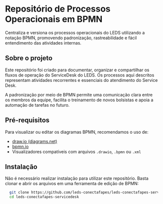 # Repositório de Processos Operacionais em BPMN

Centraliza e versiona os processos operacionais do LEDS utilizando a notação BPMN, promovendo padronização, rastreabilidade e fácil entendimento das atividades internas.

## Sobre o projeto
Este repositório foi criado para documentar, organizar e compartilhar os fluxos de operação do ServiceDesk do LEDS. Os processos aqui descritos representam atividades recorrentes e essenciais do atendimento do Service Desk.

A padronização por meio de BPMN permite uma comunicação clara entre os membros da equipe, facilita o treinamento de novos bolsistas e apoia a automação de tarefas no futuro.

## Pré-requisitos
Para visualizar ou editar os diagramas BPMN, recomendamos o uso de:

- [draw.io (diagrams.net)](https://draw.io/)
- [bpmn.io](https://bpmn.io/)
- Visualizadores compatíveis com arquivos `.drawio`, `.bpmn` ou `.xml`

## Instalação
Não é necessário realizar instalação para utilizar este repositório. Basta clonar e abrir os arquivos em uma ferramenta de edição de BPMN:

```bash
  git clone https://github.com/leds-conectafapes/leds-conectafapes-servicedesk.git
  cd leds-conectafapes-servicedesk
```
